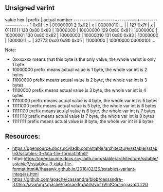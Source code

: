 ## Unsigned varint
value hex            | prefix   | actual number
---------------------+----------+---------------------
    1 0x01           | x        |          00000001
    2 0x02           | x        |          00000010
      ...            |          |
  127 0x7f           | x        |          01111111
  128 0x80 0x80      | 10000000 |          10000000
  129 0x80 0x81      | 10000000 |          10000001
  130 0x80 0x82      | 10000000 |          10000010
  131 0x80 0x83      | 10000000 |          10000011
      ...            |
32773 0xc0 0x80 0x05 | 11000000 | 10000000 00000101
      ...

Note:
- 0xxxxxxx means that this byte is the only value, the whole varint is only 1 byte
- 10000000 prefix means actual value is 1 byte, the whole var int is 2 bytes
- 11000000 prefix means actual value is 2 byte, the whole var int is 3 bytes
- 11100000 prefix means actual value is 3 byte, the whole var int is 4 bytes
- 11110000 prefix means actual value is 4 byte, the whole var int is 5 bytes
- 11111000 prefix means actual value is 5 byte, the whole var int is 6 bytes
- 11111100 prefix means actual value is 6 byte, the whole var int is 7 bytes
- 11111110 prefix means actual value is 7 byte, the whole var int is 8 bytes
- 11111111 prefix means actual value is 8 byte, the whole var int is 9 bytes

## Resources:

* https://opensource.docs.scylladb.com/stable/architecture/sstable/sstable3/sstables-3-data-file-format.html#
* https:https://opensource.docs.scylladb.com/stable/architecture/sstable/sstable3/sstables-3-data-file-format.html#//haaawk.github.io/2018/02/26/sstables-variant-integers.html
* https://github.com/apache/cassandra/blob/cassandra-3.0/src/java/org/apache/cassandra/utils/vint/VIntCoding.java#L220
